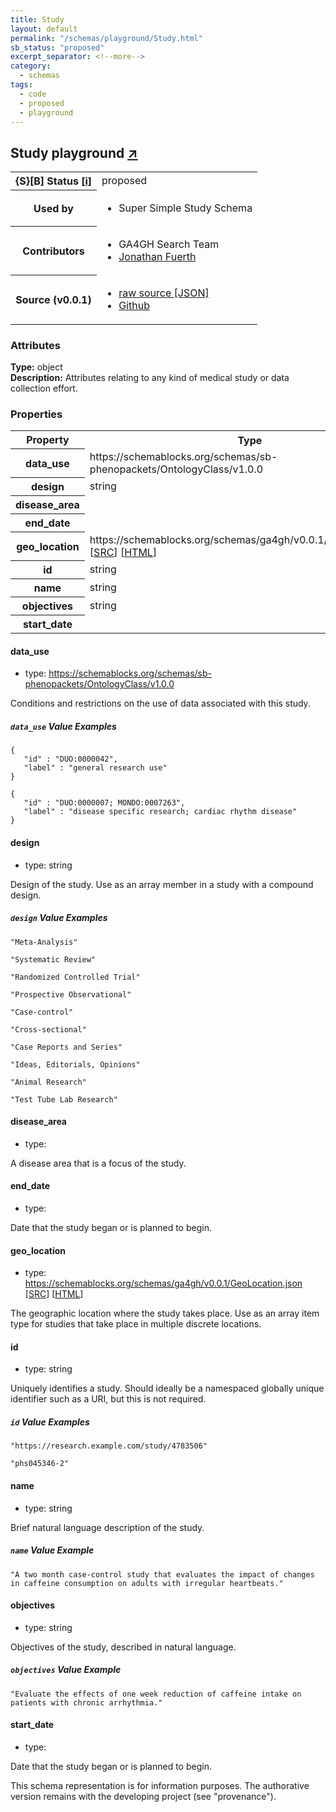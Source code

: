 ```yaml
---
title: Study
layout: default
permalink: "/schemas/playground/Study.html"
sb_status: "proposed"
excerpt_separator: <!--more-->
category:
  - schemas
tags:
  - code
  - proposed
  - playground
---
```



<div id="schema-header-title">
  <h2>Study <span id="schema-header-title-project">playground <a href="https://github.com/ga4gh-schemablocks/playground" target="_BLANK">&nearr;</a></span> </h2>
</div>

<table id="schema-header-table">
  <tr>
    <th>{S}[B] Status <a href="https://schemablocks.org/about/sb-status-levels.html">[i]</a></th>
    <td><div id="schema-header-status">proposed</div></td>
  </tr>

  <tr>
    <th>Used by</th>
    <td>
      <ul>
<li>Super Simple Study Schema</li>
      </ul>
    </td>
  </tr>

<!--more-->

  <tr>
    <th>Contributors</th>
    <td>
      <ul>
<li>GA4GH Search Team</li>
<li><a href="https://orcid.org/0000-0001-9135-2164">Jonathan Fuerth</a></li>
      </ul>
    </td>
  </tr>
  <tr>
    <th>Source (v0.0.1)</th>
    <td>
      <ul>
        <li><a href="current/Study.json" target="_BLANK">raw source [JSON]</a></li>
        <li><a href="https://github.com/ga4gh-schemablocks/playground/blob/master/schemas/Study.yaml" target="_BLANK">Github</a></li>
      </ul>
    </td>
  </tr>
</table>

<div id="schema-attributes-title">
  <h3>Attributes</h3>
</div>

  
__Type:__ object  
__Description:__ Attributes relating to any kind of medical study or data collection effort.

### Properties

<table id="schema-properties-table">
  <tr>
    <th>Property</th>
    <th>Type</th>
  </tr>
  <tr>
    <th>data_use</th>
    <td>https://schemablocks.org/schemas/sb-phenopackets/OntologyClass/v1.0.0</td>
  </tr>
  <tr>
    <th>design</th>
    <td>string</td>
  </tr>
  <tr>
    <th>disease_area</th>
    <td></td>
  </tr>
  <tr>
    <th>end_date</th>
    <td></td>
  </tr>
  <tr>
    <th>geo_location</th>
    <td>https://schemablocks.org/schemas/ga4gh/v0.0.1/GeoLocation.json [<a href="https://schemablocks.org/schemas/ga4gh/v0.0.1/GeoLocation.json" target="_BLANK">SRC</a>] [<a href="https://schemablocks.org/schemas/ga4gh/GeoLocation.html" target="_BLANK">HTML</a>]</td>
  </tr>
  <tr>
    <th>id</th>
    <td>string</td>
  </tr>
  <tr>
    <th>name</th>
    <td>string</td>
  </tr>
  <tr>
    <th>objectives</th>
    <td>string</td>
  </tr>
  <tr>
    <th>start_date</th>
    <td></td>
  </tr>

</table>


#### data_use

* type: https://schemablocks.org/schemas/sb-phenopackets/OntologyClass/v1.0.0

Conditions and restrictions on the use of data associated with this study.


##### `data_use` Value Examples  

```
{
   "id" : "DUO:0000042",
   "label" : "general research use"
}
```
```
{
   "id" : "DUO:0000007; MONDO:0007263",
   "label" : "disease specific research; cardiac rhythm disease"
}
```

#### design

* type: string

Design of the study. Use as an array member in a study with a compound design.


##### `design` Value Examples  

```
"Meta-Analysis"
```
```
"Systematic Review"
```
```
"Randomized Controlled Trial"
```
```
"Prospective Observational"
```
```
"Case-control"
```
```
"Cross-sectional"
```
```
"Case Reports and Series"
```
```
"Ideas, Editorials, Opinions"
```
```
"Animal Research"
```
```
"Test Tube Lab Research"
```

#### disease_area

* type: 

A disease area that is a focus of the study.



#### end_date

* type: 

Date that the study began or is planned to begin.



#### geo_location

* type: https://schemablocks.org/schemas/ga4gh/v0.0.1/GeoLocation.json [<a href="https://schemablocks.org/schemas/ga4gh/v0.0.1/GeoLocation.json" target="_BLANK">SRC</a>] [<a href="https://schemablocks.org/schemas/ga4gh/GeoLocation.html" target="_BLANK">HTML</a>]

The geographic location where the study takes place. Use as an array item type for studies that take
place in multiple discrete locations.



#### id

* type: string

Uniquely identifies a study. Should ideally be a namespaced globally unique identifier such as a URI, but this
is not required.


##### `id` Value Examples  

```
"https://research.example.com/study/4783506"
```
```
"phs045346-2"
```

#### name

* type: string

Brief natural language description of the study.


##### `name` Value Example  

```
"A two month case-control study that evaluates the impact of changes in caffeine consumption on adults with irregular heartbeats."
```

#### objectives

* type: string

Objectives of the study, described in natural language.


##### `objectives` Value Example  

```
"Evaluate the effects of one week reduction of caffeine intake on patients with chronic arrhythmia."
```

#### start_date

* type: 

Date that the study began or is planned to begin.


<div id="schema-footer">
This schema representation is for information purposes. The authorative 
version remains with the developing project (see "provenance").
</div>



